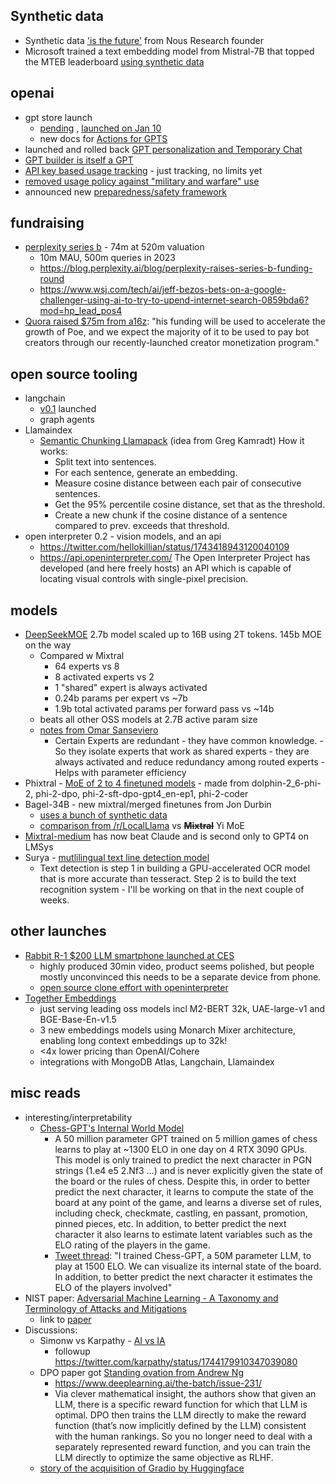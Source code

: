 ## Synthetic data

- Synthetic data ['is the future'](https://huggingface.co/datasets/andersonbcdefg/synthetic_retrieval_tasks) from Nous Research founder
- Microsoft trained a text embedding model from Mistral-7B that topped the MTEB  leaderboard [using synthetic data](https://twitter.com/andersonbcdefg/status/1742613575217156547)


## openai

- gpt store launch
	- [pending](https://news.ycombinator.com/item?id=38870249) , [launched on Jan 10](https://twitter.com/sama/status/1745135061731803571)
	- new docs for [Actions for GPTS](https://platform.openai.com/docs/actions/introduction)
- launched and rolled back [GPT personalization and Temporary Chat](https://x.com/AndrewCurran_/status/1744923452572852608?s=20)
- [GPT builder is itself a GPT](https://help.openai.com/en/articles/8770868-gpt-builder)
- [API key based usage tracking](https://twitter.com/OfficialLoganK/status/1743401083920097432) - just tracking, no limits yet
- [removed usage policy against "military and warfare" use](https://theintercept.com/2024/01/12/open-ai-military-ban-chatgpt/)
- announced new [preparedness/safety framework](https://openai.com/safety/preparedness)


## fundraising

- [perplexity series b](https://twitter.com/perplexity_ai/status/1742915781690798290) - 74m at 520m valuation
	- 10m MAU, 500m queries in 2023
	- https://blog.perplexity.ai/blog/perplexity-raises-series-b-funding-round
	- https://www.wsj.com/tech/ai/jeff-bezos-bets-on-a-google-challenger-using-ai-to-try-to-upend-internet-search-0859bda6?mod=hp_lead_pos4
- [Quora raised $75m from a16z](https://x.com/adamdangelo/status/1744805602436825334?s=20): "his funding will be used to accelerate the growth of Poe, and we expect the majority of it to be used to pay bot creators through our recently-launched creator monetization program."


## open source tooling

- langchain
	- [v0.1](https://twitter.com/LangChainAI/status/1744411643482951829) launched
	- graph agents
- Llamaindex
	- [Semantic Chunking Llamapack](https://twitter.com/jerryjliu0/status/1745486856291266821?s=12&t=90xQ8sGy63D2OtiaoGJuww) (idea from Greg Kamradt) How it works:
		-   Split text into sentences.
		-   For each sentence, generate an embedding.
		-   Measure cosine distance between each pair of consecutive sentences.
		-   Get the 95% percentile cosine distance, set that as the threshold.
		-   Create a new chunk if the cosine distance of a sentence compared to prev. exceeds that threshold.
- open interpreter 0.2 - vision models, and an api
	- https://twitter.com/hellokillian/status/1743418943120040109
	- https://api.openinterpreter.com/ The Open Interpreter Project has developed (and here freely hosts) an API which is capable of locating visual controls with single-pixel precision.


## models

- [DeepSeekMOE](https://x.com/deepseek_ai/status/1745304852211839163?s=46&t=90xQ8sGy63D2OtiaoGJuww) 2.7b model scaled up to 16B using 2T tokens. 145b MOE on the way  
	- Compared w Mixtral
		- 64 experts vs 8
		- 8 activated experts vs 2 
		- 1 "shared" expert is always activated 
		- 0.24b params per expert vs ~7b 
		- 1.9b total activated params per forward pass vs ~14b
	- beats all other OSS models at 2.7B active param size
	- [notes from Omar Sanseviero](https://twitter.com/osanseviero/status/1745402823682970036)
		- Certain Experts are redundant - they have common knowledge. - So they isolate experts that work as shared experts - they are always activated and reduce redundancy among routed experts - Helps with parameter efficiency
- Phixtral - [MoE of 2 to 4 finetuned models](https://twitter.com/maximelabonne/status/1744867841436700850) - made from dolphin-2_6-phi-2, phi-2-dpo, phi-2-sft-dpo-gpt4_en-ep1, phi-2-coder
- Bagel-34B - new mixtral/merged finetunes from Jon Durbin
	- [uses a bunch of synthetic data](https://github.com/jondurbin/bagel)
	- [comparison from /r/LocalLlama](https://www.reddit.com/r/LocalLLaMA/comments/1916896/llm_comparisontest_confirm_leaderboard_big_news/) vs ~~**Mixtral**~~ Yi MoE
- [Mixtral-medium](https://twitter.com/lmsysorg/status/1745061423724875891?ref_src=twsrc%5Etfw%7Ctwcamp%5Etweetembed%7Ctwterm%5E1745061423724875891%7Ctwgr%5E58a43f98e08b74e94594e238390ee283b99e9430%7Ctwcon%5Es1_c10&ref_url=https%3A%2F%2Fspacesdashboard.com%2Fspace%2F1YpKkwDbXPrKj%2Fvirtual-grass-touching-not-recorded) has now beat Claude and is second only to GPT4 on LMSys
- Surya - [mutlilingual text line detection model](https://x.com/vikparuchuri/status/1745876562371903790?s=46&t=90xQ8sGy63D2OtiaoGJuww)
	- Text detection is step 1 in building a GPU-accelerated OCR model that is more accurate than tesseract.  Step 2 is to build the text recognition system - I'll be working on that in the next couple of weeks.


## other launches

- [Rabbit R-1 $200 LLM smartphone launched at CES](https://news.ycombinator.com/item?id=38930126)
	- highly produced 30min video, product seems polished, but people mostly unconvinced this needs to be a separate device from phone.
	- [open source clone effort with openinterpreter](https://twitter.com/hellokillian/status/1745875973583896950)
- [Together Embeddings](https://x.com/togethercompute/status/1745500191103553794?s=20)
	- just serving leading oss models incl M2-BERT 32k, UAE-large-v1 and BGE-Base-En-v1.5
	- 3 new embeddings models using Monarch Mixer architecture, enabling long context embeddings up to 32k!
	- <4x lower pricing than OpenAI/Cohere
	- integrations with MongoDB Atlas, Langchain, Llamaindex

## misc reads 

- interesting/interpretability
	- [Chess-GPT's Internal World Model](https://adamkarvonen.github.io/machine_learning/2024/01/03/chess-world-models.html)
		- A 50 million parameter GPT trained on 5 million games of chess learns to play at ~1300 ELO in one day on 4 RTX 3090 GPUs. This model is only trained to predict the next character in PGN strings (1.e4 e5 2.Nf3 …) and is never explicitly given the state of the board or the rules of chess. Despite this, in order to better predict the next character, it learns to compute the state of the board at any point of the game, and learns a diverse set of rules, including check, checkmate, castling, en passant, promotion, pinned pieces, etc. In addition, to better predict the next character it also learns to estimate latent variables such as the ELO rating of the players in the game.
		- [Tweet thread](https://twitter.com/a_karvonen/status/1743666230127411389): "I trained Chess-GPT, a 50M parameter LLM, to play at 1500 ELO. We can visualize its internal state of the board. In addition, to better predict the next character it estimates the ELO of the players involved"
- NIST paper: [Adversarial Machine Learning - A Taxonomy and Terminology of Attacks and Mitigations](https://twitter.com/rez0__/status/1743266573668757568)
	- link to [paper](https://nvlpubs.nist.gov/nistpubs/ai/NIST.AI.100-2e2023.pdf)  
- Discussions:
	- Simonw vs Karpathy - [AI vs IA](https://x.com/karpathy/status/1744062845426532473?s=20)
		- followup https://twitter.com/karpathy/status/1744179910347039080
	- DPO paper got [Standing ovation from Andrew Ng](https://twitter.com/andrewyng/status/1745516258697863259?s=12&t=90xQ8sGy63D2OtiaoGJuww)
		- https://www.deeplearning.ai/the-batch/issue-231/
		- Via clever mathematical insight, the authors show that given an LLM, there is a specific reward function for which that LLM is optimal. DPO then trains the LLM directly to make the reward function (that’s now implicitly defined by the LLM) consistent with the human rankings. So you no longer need to deal with a separately represented reward function, and you can train the LLM directly to optimize the same objective as RLHF.
	- [story of the acquisition of Gradio by Huggingface](https://twitter.com/abidlabs/status/1745533306492588303?s=12&t=90xQ8sGy63D2OtiaoGJuww)
